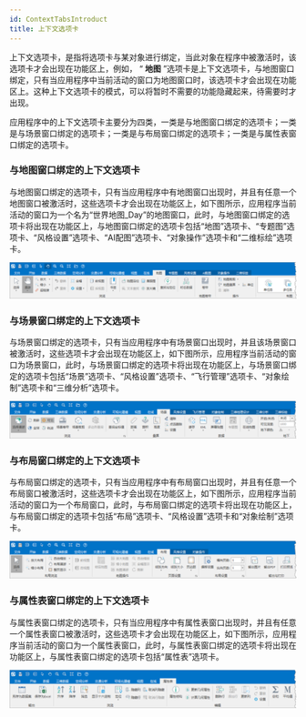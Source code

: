 ```yaml
---
id: ContextTabsIntroduct
title: 上下文选项卡
---  
```


上下文选项卡，是指将选项卡与某对象进行绑定，当此对象在程序中被激活时，该选项卡才会出现在功能区上，例如， “ **地图**
”选项卡是上下文选项卡，与地图窗口绑定，只有当应用程序中当前活动的窗口为地图窗口时，该选项卡才会出现在功能区上。这种上下文选项卡的模式，可以将暂时不需要的功能隐藏起来，待需要时才出现。

应用程序中的上下文选项卡主要分为四类，一类是与地图窗口绑定的选项卡；一类是与场景窗口绑定的选项卡；一类是与布局窗口绑定的选项卡；一类是与属性表窗口绑定的选项卡。

### 与地图窗口绑定的上下文选项卡

与地图窗口绑定的选项卡，只有当应用程序中有地图窗口出现时，并且有任意一个地图窗口被激活时，这些选项卡才会出现在功能区上，如下图所示，应用程序当前活动的窗口为一个名为“世界地图_Day”的地图窗口，此时，与地图窗口绑定的选项卡将出现在功能区上，与地图窗口绑定的选项卡包括“地图”选项卡、“专题图”选项卡、“风格设置”选项卡、“AI配图”选项卡、“对象操作”选项卡和“二维标绘”选项卡。

![](img/tabsBindingMapWin.png)  

  
### 与场景窗口绑定的上下文选项卡

与场景窗口绑定的选项卡，只有当应用程序中有场景窗口出现时，并且该场景窗口被激活时，这些选项卡才会出现在功能区上，如下图所示，应用程序当前活动的窗口为场景窗口，此时，与场景窗口绑定的选项卡将出现在功能区上，与场景窗口绑定的选项卡包括“场景”选项卡、“风格设置”选项卡、“飞行管理”选项卡、“对象绘制”选项卡和“三维分析”选项卡。

![](img/tabsBindingSceneWin.png)  

  
### 与布局窗口绑定的上下文选项卡

与布局窗口绑定的选项卡，只有当应用程序中有布局窗口出现时，并且有任意一个布局窗口被激活时，这些选项卡才会出现在功能区上，如下图所示，应用程序当前活动的窗口为一个布局窗口，此时，与布局窗口绑定的选项卡将出现在功能区上，与布局窗口绑定的选项卡包括“布局”选项卡、“风格设置”选项卡和“对象绘制”选项卡。

![](img/tabsBindingLayoutWin.png)  

  
### 与属性表窗口绑定的上下文选项卡

与属性表窗口绑定的选项卡，只有当应用程序中有属性表窗口出现时，并且有任意一个属性表窗口被激活时，这些选项卡才会出现在功能区上，如下图所示，应用程序当前活动的窗口为一个属性表窗口，此时，与属性表窗口绑定的选项卡将出现在功能区上，与属性表窗口绑定的选项卡包括“属性表”选项卡。

![](img/tabsBindingTabular.png)  

